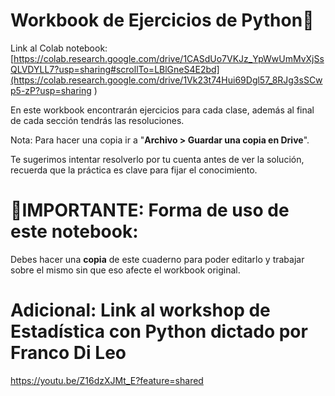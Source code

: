 # **Workbook de Ejercicios de Python🐍**

Link al Colab notebook: [https://colab.research.google.com/drive/1CASdUo7VKJz_YpWwUmMvXjSsQLVDYLL7?usp=sharing#scrollTo=LBlGneS4E2bd](https://colab.research.google.com/drive/1Vk23t74Hui69Dgl57_8RJg3sSCwp5-zP?usp=sharing )

En este workbook encontrarán ejercicios para cada clase, además al final de cada sección tendrás las resoluciones.

Nota: Para hacer una copia ir a "**Archivo > Guardar una copia en Drive**".

Te sugerimos intentar resolverlo por tu cuenta antes de ver la solución, recuerda que la práctica es clave para fijar el conocimiento.

# **🚨IMPORTANTE: Forma de uso de este notebook:**

Debes hacer una **copia** de este cuaderno para poder editarlo y trabajar sobre el mismo sin que eso afecte el workbook original.

# Adicional: Link al workshop de Estadística con Python dictado por Franco Di Leo
https://youtu.be/Z16dzXJMt_E?feature=shared 

